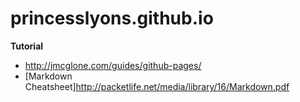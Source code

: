 # princesslyons.github.io

**Tutorial**
  * http://jmcglone.com/guides/github-pages/
  * [Markdown Cheatsheet]http://packetlife.net/media/library/16/Markdown.pdf
